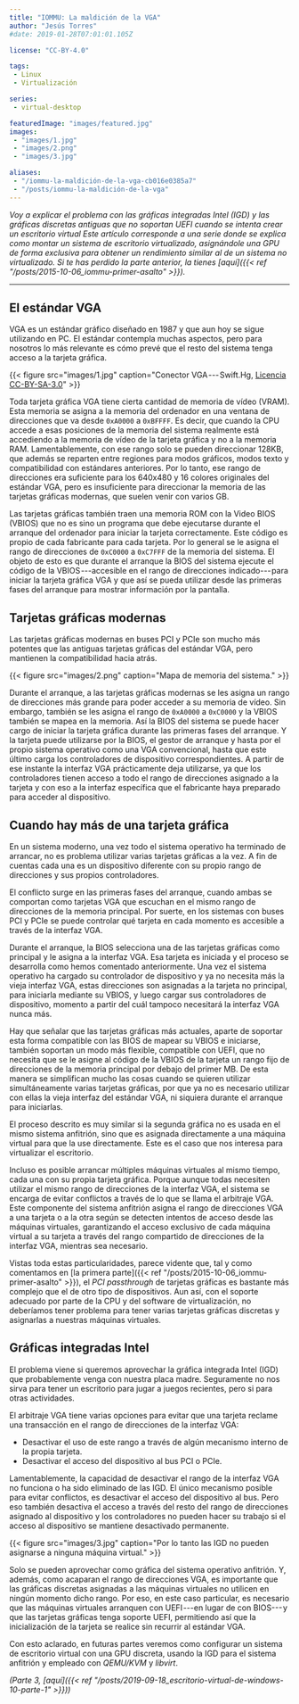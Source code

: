 ```yaml
---
title: "IOMMU: La maldición de la VGA"
author: "Jesús Torres"
#date: 2019-01-28T07:01:01.105Z

license: "CC-BY-4.0"

tags:
 - Linux
 - Virtualización

series:
 - virtual-desktop

featuredImage: "images/featured.jpg" 
images:
 - "images/1.jpg" 
 - "images/2.png" 
 - "images/3.jpg" 

aliases:
 - "/iommu-la-maldición-de-la-vga-cb016e0385a7"
 - "/posts/iommu-la-maldición-de-la-vga"
---
```


_Voy a explicar el problema con las gráficas integradas Intel (IGD) y las gráficas discretas antiguas que no soportan UEFI cuando se intenta crear un escritorio virtual_
_Este artículo corresponde a una serie donde se explica como montar un sistema de escritorio virtualizado, asignándole una GPU de forma exclusiva para obtener un rendimiento similar al de un sistema no virtualizado._
_Si te has perdido la parte anterior, la tienes [aquí]({{< ref "/posts/2015-10-06_iommu-primer-asalto" >}})._

____

## El estándar VGA

VGA es un estándar gráfico diseñado en 1987 y que aun hoy se sigue utilizando en PC.
El estándar contempla muchas aspectos, pero para nosotros lo más relevante es cómo prevé que el resto del sistema tenga acceso a la tarjeta gráfica.


{{< figure src="images/1.jpg" caption="Conector VGA --- Swift.Hg, [Licencia CC-BY-SA-3.0](https://commons.wikimedia.org/wiki/File:Male_VGA_connector.jpg)" >}}


Toda tarjeta gráfica VGA tiene cierta cantidad de memoria de vídeo (VRAM).
Esta memoria se asigna a la memoria del ordenador en una ventana de direcciones que va desde `0xA0000` a `0xBFFFF`.
Es decir, que cuando la CPU accede a esas posiciones de la memoria del sistema realmente está accediendo a la memoria de vídeo de la tarjeta gráfica y no a la memoria RAM.
Lamentablemente, con ese rango solo se pueden direccionar 128KB, que además se reparten entre regiones para modos gráficos, modos texto y compatibilidad con estándares anteriores.
Por lo tanto, ese rango de direcciones era suficiente para los 640x480 y 16 colores originales del estándar VGA, pero es insuficiente para direccionar la memoria de las tarjetas gráficas modernas, que suelen venir con varios GB.

Las tarjetas gráficas también traen una memoria ROM con la Video BIOS (VBIOS) que no es sino un programa que debe ejecutarse durante el arranque del ordenador para iniciar la tarjeta correctamente.
Este código es propio de cada fabricante para cada tarjeta.
Por lo general se le asigna el rango de direcciones de `0xC0000` a `0xC7FFF` de la memoria del sistema.
El objeto de esto es que durante el arranque la BIOS del sistema ejecute el código de la VBIOS ---accesible en el rango de direcciones indicado--- para iniciar la tarjeta gráfica VGA y que así se pueda utilizar desde las primeras fases del arranque para mostrar información por la pantalla.

## Tarjetas gráficas modernas

Las tarjetas gráficas modernas en buses PCI y PCIe son mucho más potentes que las antiguas tarjetas gráficas del estándar VGA, pero mantienen la compatibilidad hacia atrás.

{{< figure src="images/2.png" caption="Mapa de memoria del sistema." >}}

Durante el arranque, a las tarjetas gráficas modernas se les asigna un rango de direcciones más grande para poder acceder a su memoria de vídeo.
Sin embargo, también se les asigna el rango de `0xA0000` a `0xC0000` y la VBIOS también se mapea en la memoria.
Así la BIOS del sistema se puede hacer cargo de iniciar la tarjeta gráfica durante las primeras fases del arranque.
Y la tarjeta puede utilizarse por la BIOS, el gestor de arranque y hasta por el propio sistema operativo como una VGA convencional, hasta que este último carga los controladores de dispositivo correspondientes.
A partir de ese instante la interfaz VGA prácticamente deja utilizarse, ya que los controladores tienen acceso a todo el rango de direcciones asignado a la tarjeta y con eso a la interfaz específica que el fabricante haya preparado para acceder al dispositivo.

## Cuando hay más de una tarjeta gráfica

En un sistema moderno, una vez todo el sistema operativo ha terminado de arrancar, no es problema utilizar varias tarjetas gráficas a la vez.
A fin de cuentas cada una es un dispositivo diferente con su propio rango de direcciones y sus propios controladores.

El conflicto surge en las primeras fases del arranque, cuando ambas se comportan como tarjetas VGA que escuchan en el mismo rango de direcciones de la memoria principal.
Por suerte, en los sistemas con buses PCI y PCIe se puede controlar qué tarjeta en cada momento es accesible a través de la interfaz VGA.

Durante el arranque, la BIOS selecciona una de las tarjetas gráficas como principal y le asigna a la interfaz VGA.
Esa tarjeta es iniciada y el proceso se desarrolla como hemos comentado anteriormente.
Una vez el sistema operativo ha cargado su controlador de dispositivo y ya no necesita más la vieja interfaz VGA, estas direcciones son asignadas a la tarjeta no principal, para iniciarla mediante su VBIOS, y luego cargar sus controladores de dispositivo, momento a partir del cuál tampoco necesitará la interfaz VGA nunca más.

Hay que señalar que las tarjetas gráficas más actuales, aparte de soportar esta forma compatible con las BIOS de mapear su VBIOS e iniciarse, también soportan un modo más flexible, compatible con UEFI, que no necesita que se le asigne al código de la VBIOS de la tarjeta un rango fijo de direcciones de la memoria principal por debajo del primer MB.
De esta manera se simplifican mucho las cosas cuando se quieren utilizar simultáneamente varias tarjetas gráficas, por que ya no es necesario utilizar con ellas la vieja interfaz del estándar VGA, ni siquiera durante el arranque para iniciarlas.

El proceso descrito es muy similar si la segunda gráfica no es usada en el mismo sistema anfitrión, sino que es asignada directamente a una máquina virtual para que la use directamente.
Este es el caso que nos interesa para virtualizar el escritorio.

Incluso es posible arrancar múltiples máquinas virtuales al mismo tiempo, cada una con su propia tarjeta gráfica.
Porque aunque todas necesiten utilizar el mismo rango de direcciones de la interfaz VGA, el sistema se encarga de evitar conflictos a través de lo que se llama el arbitraje VGA.
Este componente del sistema anfitrión asigna el rango de direcciones VGA a una tarjeta o a la otra según se detecten intentos de acceso desde las máquinas virtuales, garantizando el acceso exclusivo de cada máquina virtual a su tarjeta a través del rango compartido de direcciones de la interfaz VGA, mientras sea necesario.

Vistas toda estas particularidades, parece vidente que, tal y como comentamos en [la primera parte]({{< ref "/posts/2015-10-06_iommu-primer-asalto" >}}), el _PCI passthrough_ de tarjetas gráficas es bastante más complejo que el de otro tipo de dispositivos.
Aun así, con el soporte adecuado por parte de la CPU y del software de virtualización, no deberíamos tener problema para tener varias tarjetas gráficas discretas y asignarlas a nuestras máquinas virtuales.

## Gráficas integradas Intel

El problema viene si queremos aprovechar la gráfica integrada Intel (IGD) que probablemente venga con nuestra placa madre.
Seguramente no nos sirva para tener un escritorio para jugar a juegos recientes, pero si para otras actividades.

El arbitraje VGA tiene varias opciones para evitar que una tarjeta reclame una transacción en el rango de direcciones de la interfaz VGA:

* Desactivar el uso de este rango a través de algún mecanismo interno de la propia tarjeta.
* Desactivar el acceso del dispositivo al bus PCI o PCIe.

Lamentablemente, la capacidad de desactivar el rango de la interfaz VGA no funciona o ha sido eliminado de las IGD.
El único mecanismo posible para evitar conflictos, es desactivar el acceso del dispositivo al bus.
Pero eso también desactiva el acceso a través del resto del rango de direcciones asignado al dispositivo y los controladores no pueden hacer su trabajo si el acceso al dispositivo se mantiene desactivado permanente.

{{< figure src="images/3.jpg" caption="Por lo tanto las IGD no pueden asignarse a ninguna máquina virtual." >}}

Solo se pueden aprovechar como gráfica del sistema operativo anfitrión.
Y, además, como acaparan el rango de direcciones VGA, es importante que las gráficas discretas asignadas a las máquinas virtuales no utilicen en ningún momento dicho rango.
Por eso, en este caso particular, es necesario que las máquinas virtuales arranquen con UEFI ---en lugar de con BIOS--- y que las tarjetas gráficas tenga soporte UEFI, permitiendo así que la inicialización de la tarjeta se realice sin recurrir al estándar VGA.

Con esto aclarado, en futuras partes veremos como configurar un sistema de escritorio virtual con una GPU discreta, usando la IGD para el sistema anfitrión y empleado con _QEMU/KVM_ y _libvirt_.

_(Parte 3, [aquí]({{< ref "/posts/2019-09-18_escritorio-virtual-de-windows-10-parte-1" >}}))_